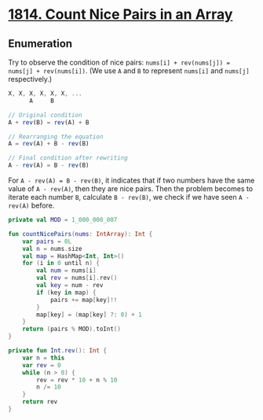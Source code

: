 # [1814. Count Nice Pairs in an Array](https://leetcode.com/problems/count-nice-pairs-in-an-array/description/)

## Enumeration
Try to observe the condition of nice pairs: `nums[i] + rev(nums[j]) = nums[j] + rev(nums[i])`. (We use `A` and `B` to represent `nums[i]` and `nums[j]` respectively.)

```js
X, X, X, X, X, X, ...
      A     B

// Original condition
A + rev(B) = rev(A) + B

// Rearranging the equation
A = rev(A) + B - rev(B)

// Final condition after rewriting
A - rev(A) = B - rev(B)
```

For `A - rev(A) = B - rev(B)`, it indicates that if two numbers have the same value of `A - rev(A)`, then they are nice pairs. Then the problem becomes to iterate each number `B`, calculate `B - rev(B)`, we check if we have seen `A - rev(A)` before.

```kotlin
private val MOD = 1_000_000_007

fun countNicePairs(nums: IntArray): Int {
    var pairs = 0L
    val n = nums.size
    val map = HashMap<Int, Int>()
    for (i in 0 until n) {
        val num = nums[i]
        val rev = nums[i].rev()
        val key = num - rev
        if (key in map) {
            pairs += map[key]!!
        }
        map[key] = (map[key] ?: 0) + 1 
    }
    return (pairs % MOD).toInt()
}

private fun Int.rev(): Int {
    var n = this
    var rev = 0
    while (n > 0) {
        rev = rev * 10 + n % 10
        n /= 10
    }
    return rev
}
```